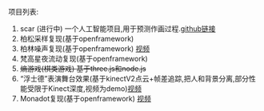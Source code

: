 项目列表:
1. scar (进行中) 一个人工智能项目,用于预测作画过程.[github链接](https://github.com/waihinchan/scar )
2. 柏松采样复现(基于openframework)
3. 柏林噪声复现(基于openframework) [视频](https://vimeo.com/448303520)
4. 梵高星夜流动复现(基于openframework)
5. ~~熵游戏(棋类游戏)  基于three.js和node.js~~
6. “浮士德”表演舞台效果(基于kinectV2点云+帧差追踪,把人和背景分离,部分性能受限于Kinect深度,视频为demo)[视频](https://vimeo.com/448307493)
7. Monadot复现(基于openframework) [视频](https://vimeo.com/448299173)
